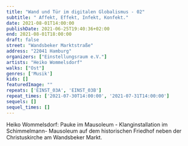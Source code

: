 ```yaml
---
title: "Wand und Tür im digitalen Globalismus - 02"
subtitle: " Affekt, Effekt, Infekt, Konfekt."
date: 2021-08-01T14:00:00
publishDate: 2021-06-25T19:40:36+02:00
end: 2021-08-01T18:00:00
draft: false
street: "Wandsbeker Marktstraße"
address: "22041 Hamburg"
organizers: ["Einstellungsraum e.V."]
artists: "Heiko Wommelsdorf"
walks: ["Ost"]
genres: ['Musik']
kids: []
featuredImage: ""
repeats: ['EINST_03A', 'EINST_03B']
repeat_times: ['2021-07-30T14:00:00', '2021-07-31T14:00:00']
sequels: []
sequel_times: []
---
```


Heiko Wommelsdorf: Pauke im Mausoleum  -  Klanginstallation im Schimmelmann- Mausoleum auf dem historischen Friedhof neben der Christuskirche am Wandsbeker Markt.